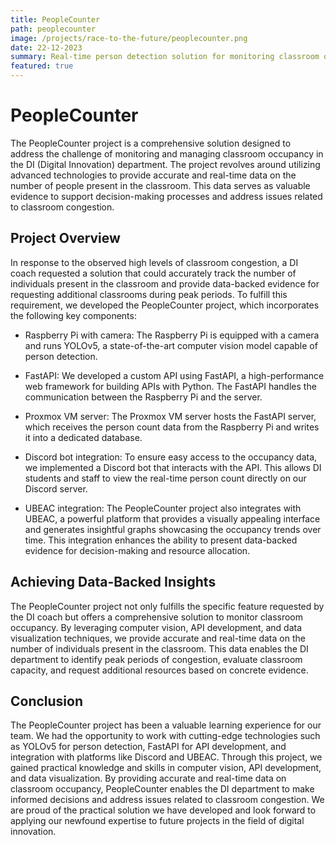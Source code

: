 ```yaml
---
title: PeopleCounter
path: peoplecounter
image: /projects/race-to-the-future/peoplecounter.png
date: 22-12-2023
summary: Real-time person detection solution for monitoring classroom occupancy and addressing congestion in the DI department.
featured: true
---
```

# PeopleCounter

The PeopleCounter project is a comprehensive solution designed to address the challenge of monitoring and managing classroom occupancy in the DI (Digital Innovation) department. The project revolves around utilizing advanced technologies to provide accurate and real-time data on the number of people present in the classroom. This data serves as valuable evidence to support decision-making processes and address issues related to classroom congestion.

## Project Overview

In response to the observed high levels of classroom congestion, a DI coach requested a solution that could accurately track the number of individuals present in the classroom and provide data-backed evidence for requesting additional classrooms during peak periods. To fulfill this requirement, we developed the PeopleCounter project, which incorporates the following key components:

- Raspberry Pi with camera: The Raspberry Pi is equipped with a camera and runs YOLOv5, a state-of-the-art computer vision model capable of person detection.

- FastAPI: We developed a custom API using FastAPI, a high-performance web framework for building APIs with Python. The FastAPI handles the communication between the Raspberry Pi and the server.

- Proxmox VM server: The Proxmox VM server hosts the FastAPI server, which receives the person count data from the Raspberry Pi and writes it into a dedicated database.

- Discord bot integration: To ensure easy access to the occupancy data, we implemented a Discord bot that interacts with the API. This allows DI students and staff to view the real-time person count directly on our Discord server.

- UBEAC integration: The PeopleCounter project also integrates with UBEAC, a powerful platform that provides a visually appealing interface and generates insightful graphs showcasing the occupancy trends over time. This integration enhances the ability to present data-backed evidence for decision-making and resource allocation.

## Achieving Data-Backed Insights

The PeopleCounter project not only fulfills the specific feature requested by the DI coach but offers a comprehensive solution to monitor classroom occupancy. By leveraging computer vision, API development, and data visualization techniques, we provide accurate and real-time data on the number of individuals present in the classroom. This data enables the DI department to identify peak periods of congestion, evaluate classroom capacity, and request additional resources based on concrete evidence.

## Conclusion

The PeopleCounter project has been a valuable learning experience for our team. We had the opportunity to work with cutting-edge technologies such as YOLOv5 for person detection, FastAPI for API development, and integration with platforms like Discord and UBEAC. Through this project, we gained practical knowledge and skills in computer vision, API development, and data visualization. By providing accurate and real-time data on classroom occupancy, PeopleCounter enables the DI department to make informed decisions and address issues related to classroom congestion. We are proud of the practical solution we have developed and look forward to applying our newfound expertise to future projects in the field of digital innovation.
